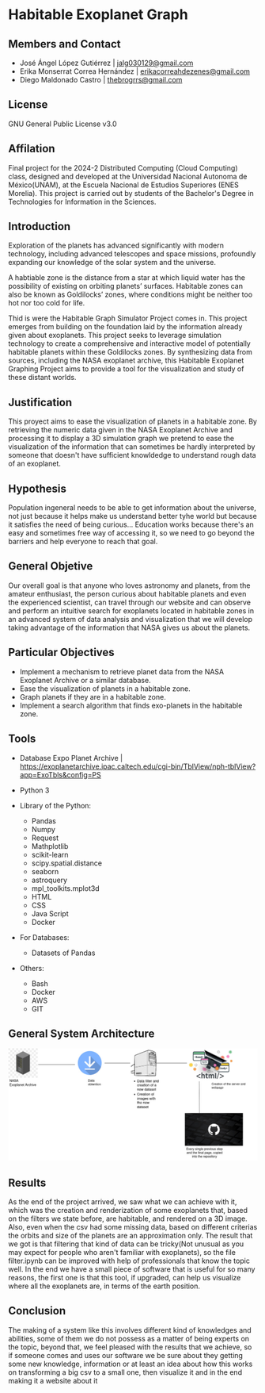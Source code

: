# Habitable Exoplanet Graph
## Members and Contact
* José Ángel López Gutiérrez | jalg030129@gmail.com
* Erika Monserrat Correa Hernández | erikacorreahdezenes@gmail.com
* Diego Maldonado Castro  | thebrogrrs@gmail.com
## License
GNU General Public License v3.0
## Affilation
Final project for the 2024-2 Distributed Computing (Cloud Computing) class, designed and developed at the Universidad Nacional Autonoma de México(UNAM), at the Escuela Nacional de Estudios Superiores (ENES Morelia). This project is carried out by students of the Bachelor's Degree in Technologies for Information in the Sciences.
## Introduction
Exploration of the planets has advanced significantly with modern technology, including advanced telescopes and space missions, profoundly expanding our knowledge of the solar system and the universe. 

A habtiable zone is the distance from a star at which liquid water has the possibility of existing on orbiting planets’ surfaces. Habitable zones can also be known as Goldilocks’ zones, where conditions might be  neither too hot nor too cold for life. 


Thid is were the Habitable Graph Simulator Project comes in. This project emerges from building on the foundation laid by the information already given about exoplanets. This project seeks to leverage  simulation technology to create a comprehensive and interactive model of potentially habitable planets within these Goldilocks zones. By synthesizing data from sources, including the NASA exoplanet archive, this Habitable Exoplanet Graphing Project aims to provide a tool for the visualization and study of these distant worlds.

## Justification

This proyect aims to ease the visualization of planets in a habitable zone. By retrieving the numeric data given in the NASA Exoplanet Archive and processing it to display a 3D simulation graph we pretend to ease the visualization of the information that can sometimes be hardly interpreted by someone that doesn't have sufficient knowldedge to understand rough data of an exoplanet.
  
## Hypothesis
Population ingeneral needs to be able to get information about the universe, not just because it helps make us understand better tyhe world but because it satisfies the need of being curious... Education works because there's an easy and sometimes free way of accessing it, so we need to go beyond the barriers and help everyone to reach that goal. 
## General Objetive 
Our overall goal is that anyone who loves astronomy and planets, from the amateur enthusiast, the person curious about habitable planets and even the experienced scientist, can travel through our website and can observe and perform an intuitive search for exoplanets located in habitable zones in an advanced system of data analysis and visualization that we will develop taking advantage of the information that NASA gives us about the planets.

## Particular Objectives
* Implement a mechanism to retrieve planet data from the NASA Exoplanet Archive or a similar database.
* Ease the visualization of planets in a habitable zone.
* Graph planets if they are in a habitable zone.
* Implement a search algorithm that finds exo-planets in the habitable zone.
## Tools
* Database Expo Planet Archive | https://exoplanetarchive.ipac.caltech.edu/cgi-bin/TblView/nph-tblView?app=ExoTbls&config=PS
* Python 3
* Library of the Python:
    * Pandas
    * Numpy
    * Request
    * Mathplotlib
    * scikit-learn
    * scipy.spatial.distance
    * seaborn
    * astroquery
    *  mpl_toolkits.mplot3d
    * HTML
    * CSS
    * Java Script
    * Docker

* For Databases:
   * Datasets of Pandas

* Others:
   * Bash
   * Docker
   * AWS
   * GIT
     
## General System Architecture

![Diagram_Architecture](https://github.com/Aztro2004/Habitable-Exoplanet-Graph/blob/main/Architecture.jpg)

## Results


As the end of the project arrived, we saw what we can achieve with it, which was the creation and renderization of some exoplanets that, based on the filters we state before, are habitable, and rendered on a 3D image. Also,  even when the csv had some missing data, based on different criterias the orbits and size of the planets are an approximation only.
The result that we got is that filtering that kind of data can be tricky(Not unusual as you may expect for people who aren't familiar with exoplanets), so the file filter.ipynb can be improved with help of professionals that know the topic well. In the end we have a small piece of software that is useful for so many reasons, the first one is that this tool, if upgraded, can help us visualize where all the exoplanets are, in terms of the earth position.



## Conclusion

The making of a system like this involves different kind of knowledges and abilities, some of them we do not possess as a matter of being experts on the topic, beyond that, we feel pleased with the results that we achieve, so if someone comes and uses our software we be sure about they getting some new knowledge, information or at least an idea about how this works on transforming a big csv to a small one, then visualize it and in the end making it a website about it 

